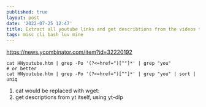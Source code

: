 ```yaml
---
published: true
layout: post
date: '2022-07-25 12:47'
title: Extract all youtube links and get describtions from the videos themself
tags: misc cli bash luv mine
---
```

<https://news.ycombinator.com/item?id=32220192>

    cat HNyoutube.htm | grep -Po '(?<=href=")[^"]*' | grep "you"
    # or better
    cat HNyoutube.htm | grep -Po '(?<=href=")[^"]*' | grep "you" | sort | uniq

1. cat would be replaced with wget:
2. get descriptions from yt itself, using yt-dlp
